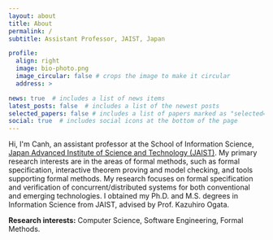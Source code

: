 ```yaml
---
layout: about
title: About
permalink: /
subtitle: Assistant Professor, JAIST, Japan

profile:
  align: right
  image: bio-photo.png
  image_circular: false # crops the image to make it circular
  address: >

news: true  # includes a list of news items
latest_posts: false  # includes a list of the newest posts
selected_papers: false # includes a list of papers marked as "selected={true}"
social: true  # includes social icons at the bottom of the page
---
```


Hi, I'm Canh, an assistant professor at the School of Information Science, <a href='https://jaist.ac.jp/english/'>Japan Advanced Institute of Science and Technology (JAIST)</a>. My primary research interests are in the areas of formal methods, such as formal specification, interactive theorem proving and model checking, and tools supporting formal methods. My research focuses on formal specification and verification of concurrent/distributed systems for both conventional and emerging technologies. I obtained my Ph.D. and M.S. degrees in Information Science from JAIST, advised by Prof. Kazuhiro Ogata.

<b>Research interests:</b> Computer Science, Software Engineering, Formal Methods.